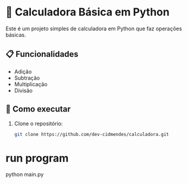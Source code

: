 # 🐍 Calculadora Básica em Python

Este é um projeto simples de calculadora em Python que faz operações básicas.

## 📋 Funcionalidades
- Adição
- Subtração
- Multiplicação
- Divisão

## 🚀 Como executar
1. Clone o repositório:
   ```bash
   git clone https://github.com/dev-cidmendes/calculadora.git

# run program
python main.py

